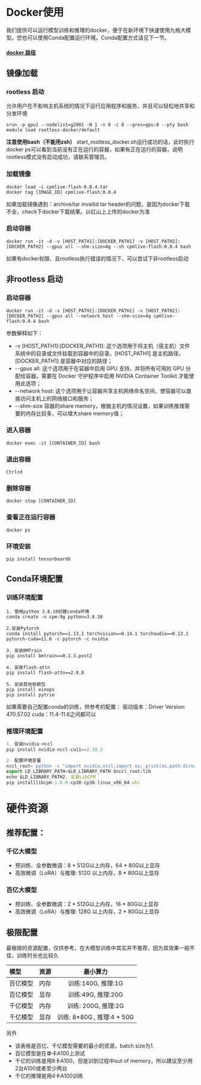 # Docker使用
我们提供可以运行模型训练和推理的docker，便于在新环境下快速使用九格大模型。您也可以使用Conda配置运行环境。Conda配置方式请见下一节。
#### [docker 路径](https://qy-obs-6d58.obs.cn-north-4.myhuaweicloud.com/cpmlive-flash-0.0.4.tar)
## 镜像加载
### rootless 启动
允许用户在不影响主机系统的情况下运行应用程序和服务，并且可以轻松地共享和分发环境
```shell
srun -p gpu1 --nodelist=g2001 -N 1 -n 8 -c 8 --gres=gpu:8 --pty bash
module load rootless-docker/default 
```

**注意使用bash（不能用zsh）**
start_rootless_docker.sh运行成功的话，此时执行docker ps可以看到当前没有正在运行的容器，如果有正在运行的容器，说明rootless模式没有启动成功，请联系管理员。

### 加载镜像
```shell
docker load -i cpmlive-flash-0.0.4.tar
docker tag [IMAGE_ID] cpmlive-flash:0.0.4
```

如果加载镜像遇到：archive/tar invailid tar header的问题，是因为docker下载不全，check下docker下载结果。以红山上上传的docker为准

### 启动容器
```
docker run -it -d -v [HOST_PATH1]:[DOCKER_PATH1] -v [HOST_PATH2]:[DOCKER_PATH2] --gpus all --shm-size=4g --sh cpmlive-flash:0.0.4 bash
```
如果有docker权限、且rootless执行错误的情况下，可以尝试下非rootless启动

## 非rootless 启动
### 启动容器
```
docker run -it -d -v [HOST_PATH1]:[DOCKER_PATH1] -v [HOST_PATH2]:[DOCKER_PATH2] --gpus all --network host --shm-size=4g cpmlive-flash:0.0.4 bash
```

参数解释如下：
- -v [HOST_PATH1]:[DOCKER_PATH1]: 这个选项用于将主机（宿主机）文件系统中的目录或文件挂载到容器中的目录。[HOST_PATH1] 是主机路径，[DOCKER_PATH1] 是容器中对应的路径；
- --gpus all: 这个选项用于在容器中启用 GPU 支持，并将所有可用的 GPU 分配给容器。需要在 Docker 守护程序中启用 NVIDIA Container Toolkit 才能使用此选项；
- --network host: 这个选项用于让容器共享主机网络命名空间，使容器可以直接访问主机上的网络接口和服务；
- --shm-size 容器的share memory，根据主机的情况设置，如果训练推理需要的内存比较多，可以增大share memory值；
### 进入容器
```shell
docker exec -it [CONTAINER_ID] bash
```
### 退出容器
```shell
Ctrl+d
```
### 删除容器
```shell
docker stop [CONTAINER_ID]
```
### 查看正在运行容器
```shell
docker ps
```
### 环境安装
```shell
pip install tensorboardX
```

## Conda环境配置
### 训练环境配置
```shell
1. 使用python 3.8.10创建conda环境
conda create -n cpm-9g python=3.8.10 

2.安装Pytorch
conda install pytorch==1.13.1 torchvision==0.14.1 torchaudio==0.13.1 pytorch-cuda=11.6 -c pytorch -c nvidia  

3. 安装BMTrain
pip install bmtrain==0.2.3.post2  

4. 安装flash-attn
pip install flash-attn==2.0.8  

5. 安装其他依赖包
pip install einops
pip install pytrie
```

如果需要自己配置conda的训练，供参考的配置：
驱动版本：Driver Version: 470.57.02
cuda：11.4-11.6之间都可以

### 推理环境配置
```js
1. 安装nvidia-nccl
pip install nvidia-nccl-cu11==2.19.3   

2. 配置环境变量
nccl_root=`python -c "import nvidia.nccl;import os; print(os.path.dirname(nvidia.nccl.__file__))"`
export LD_LIBRARY_PATH=$LD_LIBRARY_PATH:$nccl_root/lib
echo $LD_LIBRARY_PATH2. 安装LibCPM
pip installlibcpm-1.0.0-cp38-cp38-linux_x86_64.whl
```

# 硬件资源
## 推荐配置：
### 千亿大模型
   - 预训练、全参数微调：8 * 512G以上内存，64 * 80G以上显存
   - 高效微调（LoRA）与推理: 512G 以上内存，8 * 80G以上显存
### 百亿大模型
   - 预训练、全参数微调：2 * 512G以上内存，16 * 80G以上显存
   - 高效微调（LoRA）与推理: 128G 以上内存，2 * 80G以上显存

## 极限配置
最极限的资源配置，仅供参考，在大模型训练中其实并不推荐，因为其效果一般不佳，训练时长也比较久

| 模型        | 资源   |  最小算力  | 
| :--------  | :-----  | :----:  |
| 百亿模型 |内存 |训练:140G, 推理:1G|
| 百亿模型 |显存 |训练:49G, 推理:20G|
| 千亿模型 |内存 |训练: 200G, 推理:2G|
| 千亿模型 |显存 |训练: 8*80G , 推理:4 * 50G|

另外
- 该表格是百亿、千亿模型需要的最小的资源，batch size为1.
- 百亿模型是在单卡A100上测试
- 千亿的训练是用8卡A100，但是训到过程中out of memory，所以建议至少用2台A100或者至少两台
- 千亿的推理是用4卡A100训练
